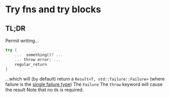 # Try fns and try blocks

## TL;DR

Permit writing...

```rust
try {
    ...  something()? ...
    ... throw error; ...
    regular_return
}
```

...which will (by default) return a `Result<T, std::failure::Failure>` (where failure is the [single failure type](./fail))
The `Failure`
The `throw` keyword will cause the result
Note that no `Ok` is required.